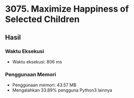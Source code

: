 # 3075. Maximize Happiness of Selected Children

## Hasil

### Waktu Eksekusi
- Waktu eksekusi: 806 ms

### Penggunaan Memori
- Penggunaan memori: 43.57 MB
- Mengalahkan 33.89% pengguna Python3 lainnya

